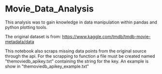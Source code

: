 # Movie_Data_Analysis

This analysis was to gain knowledge in data manipulation within pandas and python plotting tools. 

The original dataset is from: https://www.kaggle.com/tmdb/tmdb-movie-metadata/data

This notebook also scraps missing data points from the original source through the api. 
For the scrapping to function a file must be created named  "themoviedb_apikey.txt" containing the string for the key. An example is show in "themoviedb_apikey_example.txt"

